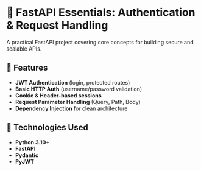 # 🚀 FastAPI Essentials: Authentication & Request Handling  

A practical FastAPI project covering core concepts for building secure and scalable APIs.  

## 🔹 Features  

- **JWT Authentication** (login, protected routes)  
- **Basic HTTP Auth** (username/password validation)  
- **Cookie & Header-based sessions**  
- **Request Parameter Handling** (Query, Path, Body)
- **Dependency Injection** for clean architecture

## 🔹 Technologies Used

- **Python 3.10+**
- **FastAPI**
- **Pydantic**
- **PyJWT**
